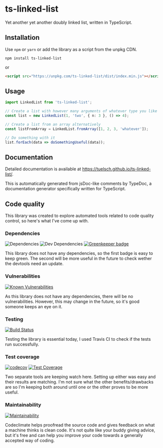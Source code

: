 # ts-linked-list
Yet another yet another doubly linked list, written in TypeScript.

## Installation
Use `npm` or `yarn` or add the library as a script from the unpkg CDN.

```shell
npm install ts-linked-list
```
or
```html
<script src="https://unpkg.com/ts-linked-list/dist/index.min.js"></script>
```

## Usage
```ts
import LinkedList from 'ts-linked-list';

// Create a list with however many arguments of whatever type you like
const list = new LinkedList(1, 'two', { n: 3 }, () => 4);

// Create a list from an array alternatively
const listFromArray = LinkedList.fromArray([1, 2, 3, 'whatever']);

// Do something with it
list.forEach(data => doSomethingUseful(data));
```

## Documentation
Detailed documentation is available at https://tuelsch.github.io/ts-linked-list/.

This is automatically generated from jsDoc-like comments by TypeDoc, a documentation generator specifically written for TypeScript.

## Code quality
This library was created to explore automated tools related to code quality control, so here's what I've come up with.

### Dependencies
![Dependencies](https://david-dm.org/tuelsch/ts-linked-list.svg)
![Dev Dependencies](https://david-dm.org/tuelsch/ts-linked-list/dev-status.svg)
[![Greenkeeper badge](https://badges.greenkeeper.io/tuelsch/ts-linked-list.svg)](https://greenkeeper.io/)

This library does not have any dependencies, so the first badge is easy to keep green. The second will be more useful in the future to check wether the devtools need an update.

### Vulnerabilities
[![Known Vulnerabilities](https://snyk.io/test/github/tuelsch/ts-linked-list/badge.svg?targetFile=package.json)](https://snyk.io/test/github/tuelsch/ts-linked-list?targetFile=package.json)

As this library does not have any dependencies, there will be no vulnerabilities. However, this may change in the future, so it's good someone keeps an eye on it.

### Testing
[![Build Status](https://travis-ci.com/tuelsch/ts-linked-list.svg?branch=master)](https://travis-ci.com/tuelsch/ts-linked-list)

Testing the library is essential today, I used Travis CI to check if the tests run successfully.

### Test coverage
[![codecov](https://codecov.io/gh/tuelsch/ts-linked-list/branch/master/graph/badge.svg)](https://codecov.io/gh/tuelsch/ts-linked-list)
[![Test Coverage](https://api.codeclimate.com/v1/badges/afe5847fc5c53d9112de/test_coverage)](https://codeclimate.com/github/tuelsch/ts-linked-list/test_coverage)

Two separate tools are keeping watch here. Setting up either was easy and their results are matching. I'm not sure what the other benefits/drawbacks are so I'm keeping both around until one or the other proves to be more useful.

### Maintainability
[![Maintainability](https://api.codeclimate.com/v1/badges/afe5847fc5c53d9112de/maintainability)](https://codeclimate.com/github/tuelsch/ts-linked-list/maintainability)

Codeclimate helps proofread the source code and gives feedback on what a machine thinks is clean code. It's not quite like your buddy giving advice, but it's free and can help you improve your code towards a generally accepted way of coding.
